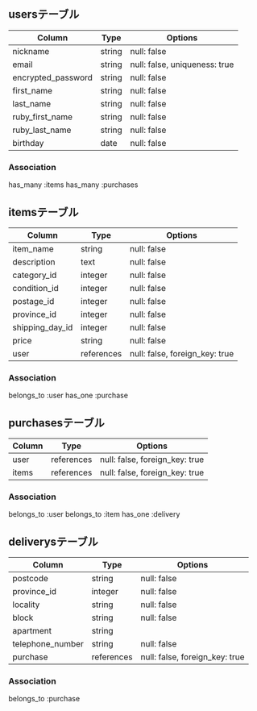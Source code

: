 ## usersテーブル

|Column            |Type     |Options                      |
|------------------|---------|-----------------------------|
|nickname          | string  |null: false                  |
|email             | string  |null: false, uniqueness: true|
|encrypted_password| string  |null: false                  |
|first_name        | string  |null: false                  |
|last_name         | string  |null: false                  |
|ruby_first_name   | string  |null: false                  |
|ruby_last_name    | string  |null: false                  |
|birthday          | date    |null: false                  |



### Association
has_many :items
has_many :purchases



## itemsテーブル

|Column              |Type      |Options                       |
|--------------------|----------|------------------------------|
|item_name           |string    |null: false                   |
|description         |text      |null: false                   |
|category_id         |integer   |null: false                   |
|condition_id        |integer   |null: false                   |
|postage_id          |integer   |null: false                   |
|province_id         |integer   |null: false                   |
|shipping_day_id     |integer   |null: false                   |
|price               |string    |null: false                   |
|user                |references|null: false, foreign_key: true|

### Association
belongs_to :user
has_one :purchase

## purchasesテーブル

|Column           |Type      |Options                      |
|----------------|----------|------------------------------|
|user            |references|null: false, foreign_key: true|
|items           |references|null: false, foreign_key: true|

### Association
belongs_to :user
belongs_to :item
has_one :delivery

## deliverysテーブル

|Column           |Type      |Options                      |
|----------------|----------|------------------------------|
|postcode        |string    |null: false                   |
|province_id     |integer   |null: false                   |
|locality        |string    |null: false                   |
|block           |string    |null: false                   |
|apartment       |string    |                              |
|telephone_number|string    |null: false                   |
|purchase        |references|null: false, foreign_key: true|


### Association
belongs_to :purchase